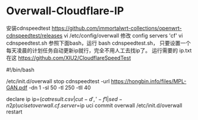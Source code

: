 # Overwall-Cloudflare-IP

安装cdnspeedtest https://github.com/immortalwrt-collections/openwrt-cdnspeedtest/releases
vi /etc/config/overwall
修改 config servers 'cf'
vi cdnspeedtest.sh 参照下面bash，运行 bash cdnspeedtest.sh， 只要设置一个每天凌晨的计划任务自动更新ip就行，完全不用人工去找ip了。
运行需要的 ip.txt 在这 https://github.com/XIU2/CloudflareSpeedTest


#!/bin/bash

/etc/init.d/overwall stop
cdnspeedtest -url https://hongbin.info/files/MPL-GAN.pdf -dn 1 -sl 50 -tl 250 -tll 40

declare ip
ip=$(cat result.csv | cut -d',' -f1 | sed -n 2p)
uci set overwall.cf.server=$ip
uci commit overwall
/etc/init.d/overwall restart



